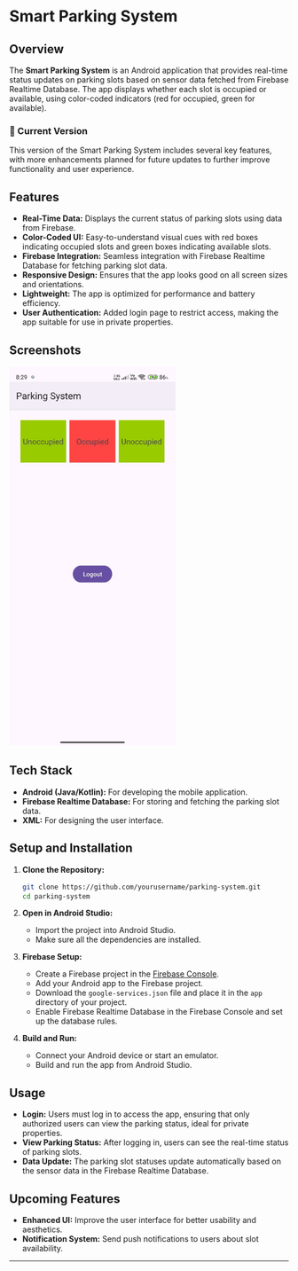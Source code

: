 

# Smart Parking System

## Overview

The **Smart Parking System** is an Android application that provides real-time status updates on parking slots based on sensor data fetched from Firebase Realtime Database. The app displays whether each slot is occupied or available, using color-coded indicators (red for occupied, green for available).

### 🚧 Current Version

This version of the Smart Parking System includes several key features, with more enhancements planned for future updates to further improve functionality and user experience.

## Features

- **Real-Time Data:** Displays the current status of parking slots using data from Firebase.
- **Color-Coded UI:** Easy-to-understand visual cues with red boxes indicating occupied slots and green boxes indicating available slots.
- **Firebase Integration:** Seamless integration with Firebase Realtime Database for fetching parking slot data.
- **Responsive Design:** Ensures that the app looks good on all screen sizes and orientations.
- **Lightweight:** The app is optimized for performance and battery efficiency.
- **User Authentication:** Added login page to restrict access, making the app suitable for use in private properties.

## Screenshots

<img src="Slot_updates.jpg" alt="Parking Status" width="300" />

## Tech Stack

- **Android (Java/Kotlin):** For developing the mobile application.
- **Firebase Realtime Database:** For storing and fetching the parking slot data.
- **XML:** For designing the user interface.

## Setup and Installation

1. **Clone the Repository:**

    ```bash
    git clone https://github.com/yourusername/parking-system.git
    cd parking-system
    ```

2. **Open in Android Studio:**
   - Import the project into Android Studio.
   - Make sure all the dependencies are installed.

3. **Firebase Setup:**
   - Create a Firebase project in the [Firebase Console](https://console.firebase.google.com/).
   - Add your Android app to the Firebase project.
   - Download the `google-services.json` file and place it in the `app` directory of your project.
   - Enable Firebase Realtime Database in the Firebase Console and set up the database rules.

4. **Build and Run:**
   - Connect your Android device or start an emulator.
   - Build and run the app from Android Studio.

## Usage

- **Login:** Users must log in to access the app, ensuring that only authorized users can view the parking status, ideal for private properties.
- **View Parking Status:** After logging in, users can see the real-time status of parking slots.
- **Data Update:** The parking slot statuses update automatically based on the sensor data in the Firebase Realtime Database.

## Upcoming Features

- **Enhanced UI:** Improve the user interface for better usability and aesthetics.
- **Notification System:** Send push notifications to users about slot availability.

---
